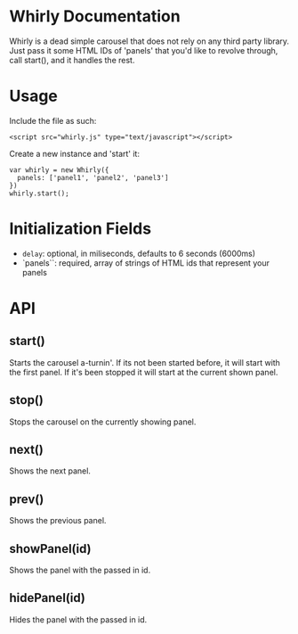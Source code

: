 Whirly Documentation
=====================
Whirly is a dead simple carousel that does not rely on any third party library. Just pass it some HTML
IDs of 'panels' that you'd like to revolve through, call start(), and it handles the rest.

Usage
========
Include the file as such:

    <script src="whirly.js" type="text/javascript"></script>

Create a new instance and 'start' it:

    var whirly = new Whirly({
      panels: ['panel1', 'panel2', 'panel3']
    })
    whirly.start();

Initialization Fields
==========
* `delay`: optional, in miliseconds, defaults to 6 seconds (6000ms)
* `panels``: required, array of strings of HTML ids that represent your panels

API
========
start()
--------
Starts the carousel a-turnin'. If its not been started before, it will start with the first panel. If it's been stopped
it will start at the current shown panel.

stop()
--------
Stops the carousel on the currently showing panel.

next()
--------
Shows the next panel.

prev()
--------
Shows the previous panel.

showPanel(id)
--------
Shows the panel with the passed in id.

hidePanel(id)
--------
Hides the panel with the passed in id.
